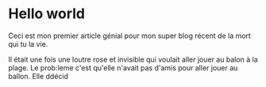 # Hello world

Ceci est mon premier article génial pour mon super blog récent de la mort qui tu la vie.

Il était une fois une loutre rose et invisible qui voulait aller jouer au balon à la plage. Le prob:leme c'est qu'elle n'avait pas d'amis pour aller jouer au ballon. Elle ddécid


